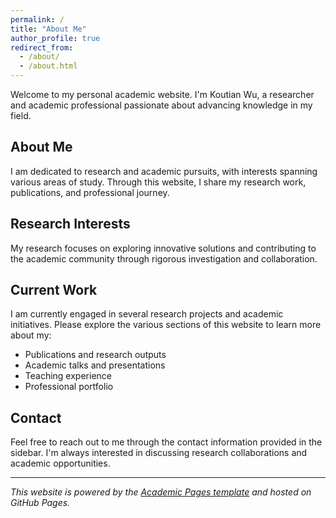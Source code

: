 ```yaml
---
permalink: /
title: "About Me"
author_profile: true
redirect_from: 
  - /about/
  - /about.html
---
```


Welcome to my personal academic website. I'm Koutian Wu, a researcher and academic professional passionate about advancing knowledge in my field.

## About Me

I am dedicated to research and academic pursuits, with interests spanning various areas of study. Through this website, I share my research work, publications, and professional journey.

## Research Interests

My research focuses on exploring innovative solutions and contributing to the academic community through rigorous investigation and collaboration.

## Current Work

I am currently engaged in several research projects and academic initiatives. Please explore the various sections of this website to learn more about my:

- Publications and research outputs
- Academic talks and presentations
- Teaching experience
- Professional portfolio

## Contact

Feel free to reach out to me through the contact information provided in the sidebar. I'm always interested in discussing research collaborations and academic opportunities.

---

*This website is powered by the [Academic Pages template](https://github.com/academicpages/academicpages.github.io) and hosted on GitHub Pages.*
